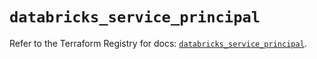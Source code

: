 # `databricks_service_principal`

Refer to the Terraform Registry for docs: [`databricks_service_principal`](https://registry.terraform.io/providers/databricks/databricks/1.91.0/docs/resources/service_principal).
